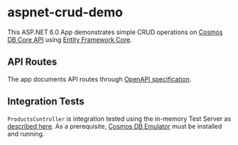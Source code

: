 # aspnet-crud-demo
This ASP.NET 6.0 App demonstrates simple CRUD operations on [Cosmos DB Core API](https://learn.microsoft.com/en-us/azure/cosmos-db/nosql/query/getting-started) using [Entity Framework Core](https://learn.microsoft.com/en-us/ef/core/providers/cosmos/?tabs=dotnet-core-cli).

## API Routes
The app documents API routes through [OpenAPI specification](https://learn.microsoft.com/en-us/aspnet/core/tutorials/web-api-help-pages-using-swagger?view=aspnetcore-7.0).


## Integration Tests
`ProductsController` is integration tested using the in-memory Test Server as [described here](https://learn.microsoft.com/en-us/aspnet/core/test/integration-tests?view=aspnetcore-7.0). As a prerequisite, [Cosmos DB Emulator](https://learn.microsoft.com/en-us/azure/cosmos-db/local-emulator?tabs=ssl-netstd21) must be installed and running.
